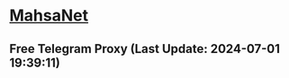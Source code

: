 
# [MahsaNet](https://t.me/mahsa_net)
## Free Telegram Proxy (Last Update: 2024-07-01 19:39:11)

    